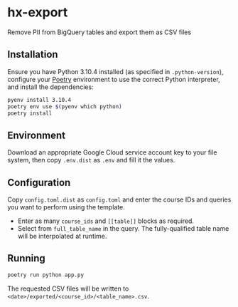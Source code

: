 hx-export
===
Remove PII from BigQuery tables and export them as CSV files

## Installation

Ensure you have Python 3.10.4 installed (as specified in `.python-version`), configure your [Poetry](https://python-poetry.org/) environment to use the correct Python interpreter, and install the dependencies:

```sh
pyenv install 3.10.4
poetry env use $(pyenv which python)
poetry install
```

## Environment
Download an appropriate Google Cloud service account key to your file system, then copy `.env.dist` as `.env` and fill it the values.

## Configuration

Copy `config.toml.dist` as `config.toml` and enter the course IDs and queries you want to perform using the template.

* Enter as many `course_ids` and `[[table]]` blocks as required.
* Select from `full_table_name` in the query. The fully-qualified table name will be interpolated at runtime.


## Running

```sh
poetry run python app.py
```

The requested CSV files will be written to `<date>/exported/<course_id>/<table_name>.csv`.
